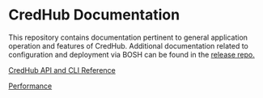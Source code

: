 # CredHub Documentation

This repository contains documentation pertinent to general application operation and features of CredHub. Additional documentation related to configuration and deployment via BOSH can be found in the [release repo.](https://github.com/pivotal-cf/credhub-release/tree/master/docs)

[CredHub API and CLI Reference](https://credhub-api.cfapps.io)

[Performance](https://github.com/cloudfoundry-incubator/credhub/blob/master/docs/performance-testing.md)
